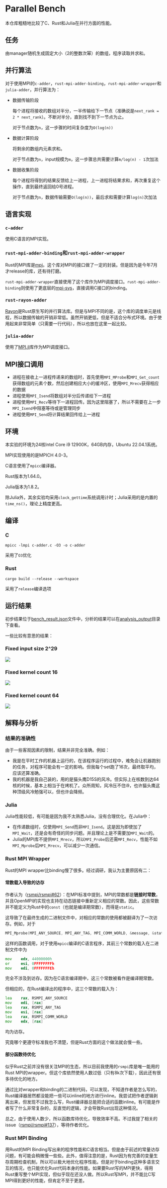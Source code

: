 # Parallel Bench

本仓库粗糙地比较了C、Rust和Julia在并行方面的性能。

## 任务

由manager随机生成固定大小（2的整数次幂）的数组，程序读取并求和。

## 并行算法

对于使用MPI的`c-adder`，`rust-mpi-adder-binding`，`rust-mpi-adder-wrapper`和`julia-adder`，并行算法为：

* 数据传输阶段

  每个进程将接收的数组对半分，一半传输给下一节点（准确说是`next_rank = 2 * next_rank`）。不断对半分，直到找不到下一节点为止。

  对于节点数为`n`，这一步骤的时间复杂度为`O(log(n))`
* 数据计算阶段

  将剩余的数组内元素求和。

  对于节点数为`n`，input规模为`m`，这一步骤总共需要计算`m/log(n) - 1`次加法
* 数据收集阶段

  每个进程将得到的结果反馈给上一进程，上一进程将结果求和，再次重复这个操作，直到最终返回给0号进程。

  对于节点数为`n`，数据传输需要`O(log(n))`，最后求和需要计算`log(n)`次加法

## 语言实现

### `c-adder`

使用C语言的MPI实现。

### `rust-mpi-adder-binding`和`rust-mpi-adder-wrapper`

Rust的MPI库是[mpi](https://crates.io/crates/mpi)。这个库对MPI的接口做了一定的封装。但是因为是今年7月才release的库，还有待打磨。

`rust-mpi-adder-wrapper`直接使用了这个库作为MPI调度接口。`rust-mpi-adder-binding`则使用了更底层的[mpi-sys](https://crates.io/crates/mpi-sys)，直接调用C接口的binding。

### `rust-rayon-adder`

[Rayon](https://crates.io/crates/rayon)是Rust原生写的并行算法库。但是与MPI不同的是，这个库的调度单元是线程，所以数据传输的开销非常低。虽然开销更低，但是不适合分布式环境。由于使用起来非常简单（只需要一行代码），所以也放在这里一起比较。

### `julia-adder`

使用了[MPI.jl](https://juliaparallel.org/MPI.jl/stable/)库作为MPI调度接口。

## MPI接口调用

* 进程在接收上一进程传递来的数组时，首先使用`MPI_MProbe`和`MPI_Get_count`获得数组的元素个数，然后创建相应大小的缓冲区，使用`MPI_Mrecv`获得相应的数据
* 进程使用`MPI_Isend`将数组对半分后传递给下一进程
* 进程使用`MPI_Recv`等待下一进程回传。因为这里阻塞了，所以不需要在上一步`MPI_Isend`中阻塞等待或是管理同步
* 进程使用`MPI_Send`将计算结果回传给上一进程

## 环境

本实验的环境为24核Intel Core i9 12900K，64GB内存，Ubuntu 22.04.1系统。

MPI实现使用的是MPICH 4.0-3。

C语言使用了`mpicc`编译器。

Rust版本为1.64.0。

Julia版本为1.8.2。

除Julia外，其余实验均采用`clock_gettime`系统调用计时；Julia采用的是内置的`time_ns()`，理论上精度更高。

## 编译

### C

```shell
mpicc -lmpi c-adder.c -O3 -o c-adder
```

采用了`O3`优化

### Rust

```shell
cargo build --release --workspace
```

采用了`release`编译选项

## 运行结果

初步结果位于[bench_result.json](./bench_result.json)文件中，分析的结果可以在[analysis_output](./analysis_output/)目录下查看。

一些比较有意思的结果：

### Fixed input size 2^29

![](./analysis_output/png/input-size-29.png)

### Fixed kernel count 16

![](./analysis_output/png/kernel-count-16.png)

### Fixed kernel count 64

![](./analysis_output/png/kernel-count-64.png)

## 解释与分析

### 结果的准确性

由于一些客观因素的限制，结果并非完全准确。例如：

* 我是在平时工作的机器上运行的，在该程序运行的过程中，难免会让机器跑别的任务，对程序可能会有一定的影响。但我每个set跑了16次，最终取平均，应该还算准确。
* 我的机器是我自己装的，用的是猫头鹰D15S的风冷。但实际上在核数到达64核的时候，基本上相当于在烤机了。众所周知，风冷压不住i9，也许猫头鹰这种顶级风冷勉强可以，但也许会降频。

### Julia

Julia性能较低，有可能是因为我不太熟悉Julia，没有合理优化。在Julia中：

* 在传递数组时，仅使用`MPI_Send`而非`MPI_Isend`。这是因为即使加了`MPI_Wait`，还是会有奇怪的同步问题。并且理论上是不需要加`MPI_Wait`的。
* Julia的MPI库不提供`MPI_Mrecv`，所以`MPI_Probe`后还需`MPI_Recv`，性能不如`MPI_Mprobe`后`MPI_Mrecv`，可以减少一次通信。

### Rust MPI Wrapper

Rust的MPI wrapper比binding慢了很多。经过调研，我认为主要原因有二：

#### 常数载入导致的访存

作者认为（[rsmpi/rsmpi#62](https://github.com/rsmpi/rsmpi/issues/62)）：在MPI标准中提到，MPI的常数都是**链接时常数**，并且OpenMPI的实现也支持在动态链接中重新定义相应的常数。因此，这些常数并不能定义为Rust中的`const`（也就是编译期常数），而得是`static`。

这导致了在最终生成的二进制文件中，对相应的常数的使用都被翻译为了一次访存。例如，对于

```c
MPI_Mprobe(MPI_ANY_SOURCE, MPI_ANY_TAG, MPI_COMM_WORLD, &message, &status)
```

这样的函数调用，对于使用`mpicc`编译的C语言程序，其前三个常数的载入在二进制文件中为

```asm
mov    edx, 44000000h
or     esi, 0FFFFFFFFh
mov    edi, 0FFFFFFFEh
```

完全不涉及到访存。因为在C语言编译期中，这三个常数被看作是编译期常数。

但相应的，在Rust编译出的程序中，这三个常数的载入为：

```asm
lea    rax, RSMPI_ANY_SOURCE
mov    edi, [rax]
lea    rax, RSMPI_ANY_TAG
mov    esi, [rax]
lea    rax, RSMPI_COMM_WORLD
mov    edx, [rax]
```

均为访存。

究竟哪个更遵守标准我也不清楚，但是Rust方面的这个做法就会慢一些。

#### 部分函数待优化

似乎Rust之前并没有很关注MPI的生态，所以目前我使用的`rsmpi`库是唯一能用的Rust MPI的wrapper。但这个库依然使用人数过低（只有8k次下载），因此还有很多待优化的地方。

通过比对wrapper和binding的二进制代码，可以发现，不知道作者是怎么写的，Rust编译器居然都没能把一些可以inline的地方进行inline。我尝试把作者逻辑剥离出来，但发现不过我怎么写，Rust编译器总能把合适的函数inline。有可能是作者写了什么非常复杂的，反直觉的逻辑，才会导致Rust出现这种情况。

总之，由于使用人数少，所以函数库待优化，导致效率不高。不过我提了相关的issue（[rsmpi/rsmpi#137](https://github.com/rsmpi/rsmpi/issues/137)），等待作者优化。

### Rust MPI Binding

用Rust的MPI Binding写出来的程序性能和C语言相当。但是由于前述的常量访存问题，有可能会稍微慢一些些。此外，值得注意的是，Rust因为有完善的变量生存周期检查机制，所以可以极大地优化程序性能。但是对于binding这种多语言交互的情况，也只能优化Rust代码本身的性能。如果要Rust写的MPI更快，得用Rust重写整个MPI实现，但似乎现在还没人做。所以Rust写MPI，并不能比C写MPI得到更好的性能，但肯定不至于更差。
